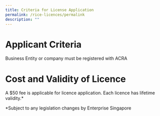 ```yaml
---
title: Criteria for License Application
permalink: /rice-licences/permalink
description: ""
---
```

# Applicant Criteria
Business Entity or company must be registered with ACRA 

# Cost and Validity of Licence

A $50 fee is applicable for licence application. Each licence has lifetime validity.*









*Subject to any legislation changes by Enterprise Singapore